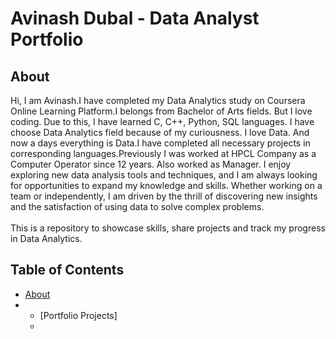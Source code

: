 # Avinash Dubal - Data Analyst Portfolio
## About
Hi, I am Avinash.I have completed my Data Analytics study on Coursera Online Learning Platform.I belongs from Bachelor of Arts fields. But I love coding. Due to this, I have learned C, C++, Python, SQL languages. I have choose Data Analytics field because of my curiousness. I love Data. And now a days everything is Data.I have completed all necessary projects in corresponding languages.Previously I was worked at HPCL Company as a Computer Operator since 12 years. Also worked as Manager. I enjoy exploring new data analysis tools and techniques, and I am always looking for opportunities to expand my knowledge and skills. Whether working on a team or independently, I am driven by the thrill of discovering new insights and the satisfaction of using data to solve complex problems.
<br>
<br>
This is a repository to showcase skills, share projects and track my progress in Data Analytics.
## Table of Contents
- [About](https://github.com/Avinash362-max/Avinash_portfolio/blob/main/README.md)
- - [Portfolio Projects]
  - 
